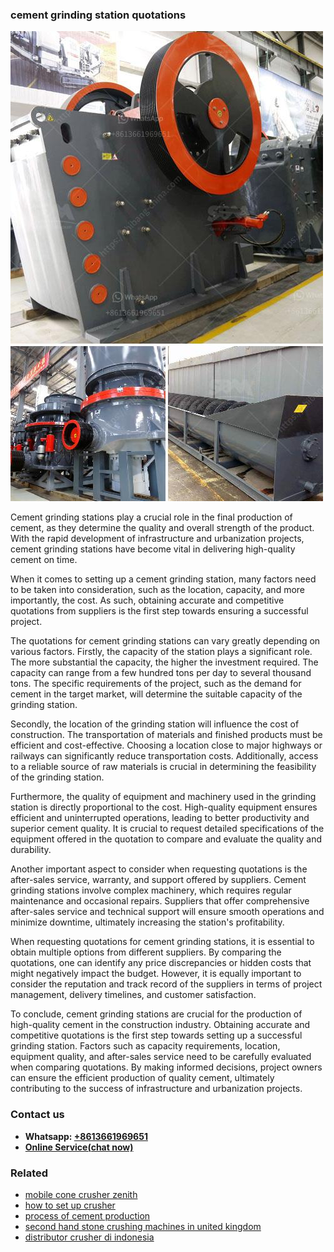 <h3>cement grinding station quotations</h3><img src='1706755519.jpg' alt=''><p>Cement grinding stations play a crucial role in the final production of cement, as they determine the quality and overall strength of the product. With the rapid development of infrastructure and urbanization projects, cement grinding stations have become vital in delivering high-quality cement on time.</p><p>When it comes to setting up a cement grinding station, many factors need to be taken into consideration, such as the location, capacity, and more importantly, the cost. As such, obtaining accurate and competitive quotations from suppliers is the first step towards ensuring a successful project.</p><p>The quotations for cement grinding stations can vary greatly depending on various factors. Firstly, the capacity of the station plays a significant role. The more substantial the capacity, the higher the investment required. The capacity can range from a few hundred tons per day to several thousand tons. The specific requirements of the project, such as the demand for cement in the target market, will determine the suitable capacity of the grinding station.</p><p>Secondly, the location of the grinding station will influence the cost of construction. The transportation of materials and finished products must be efficient and cost-effective. Choosing a location close to major highways or railways can significantly reduce transportation costs. Additionally, access to a reliable source of raw materials is crucial in determining the feasibility of the grinding station.</p><p>Furthermore, the quality of equipment and machinery used in the grinding station is directly proportional to the cost. High-quality equipment ensures efficient and uninterrupted operations, leading to better productivity and superior cement quality. It is crucial to request detailed specifications of the equipment offered in the quotation to compare and evaluate the quality and durability.</p><p>Another important aspect to consider when requesting quotations is the after-sales service, warranty, and support offered by suppliers. Cement grinding stations involve complex machinery, which requires regular maintenance and occasional repairs. Suppliers that offer comprehensive after-sales service and technical support will ensure smooth operations and minimize downtime, ultimately increasing the station's profitability.</p><p>When requesting quotations for cement grinding stations, it is essential to obtain multiple options from different suppliers. By comparing the quotations, one can identify any price discrepancies or hidden costs that might negatively impact the budget. However, it is equally important to consider the reputation and track record of the suppliers in terms of project management, delivery timelines, and customer satisfaction.</p><p>To conclude, cement grinding stations are crucial for the production of high-quality cement in the construction industry. Obtaining accurate and competitive quotations is the first step towards setting up a successful grinding station. Factors such as capacity requirements, location, equipment quality, and after-sales service need to be carefully evaluated when comparing quotations. By making informed decisions, project owners can ensure the efficient production of quality cement, ultimately contributing to the success of infrastructure and urbanization projects.</p><h3>Contact us</h3><ul><li><strong>Whatsapp:&nbsp;<a href="https://wa.me/8613661969651">+8613661969651</a></strong></li><li><a href="https://swt.shibang-china.com/?git&amp;zhl&amp;cement grinding station quotations"><strong>Online Service(chat now)</strong></a></li></ul><h3>Related</h3><ul><li><a href='mobile cone crusher zenith.md'>mobile cone crusher zenith</a></li><li><a href='how to set up crusher.md'>how to set up crusher</a></li><li><a href='process of cement production.md'>process of cement production</a></li><li><a href='second hand stone crushing machines in united kingdom.md'>second hand stone crushing machines in united kingdom</a></li><li><a href='distributor crusher di indonesia.md'>distributor crusher di indonesia</a></li></ul>